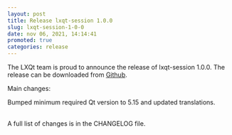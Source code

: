 ```yaml
---
layout: post
title: Release lxqt-session 1.0.0
slug: lxqt-session-1-0-0
date: nov 06, 2021, 14:14:41
promoted: true
categories: release
---
```

The LXQt team is proud to announce the release of lxqt-session 1.0.0.
The release can be downloaded from [Github](https://github.com/lxqt/lxqt-session/releases).

Main changes:

Bumped minimum required Qt version to 5.15 and updated translations.

<br/>
A full list of changes is in the CHANGELOG file.
<br/>
